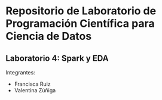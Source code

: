 # Repositorio de Laboratorio de Programación Científica para Ciencia de Datos

## Laboratorio 4: Spark y EDA
Integrantes:
* Francisca Ruiz
* Valentina Zúñiga